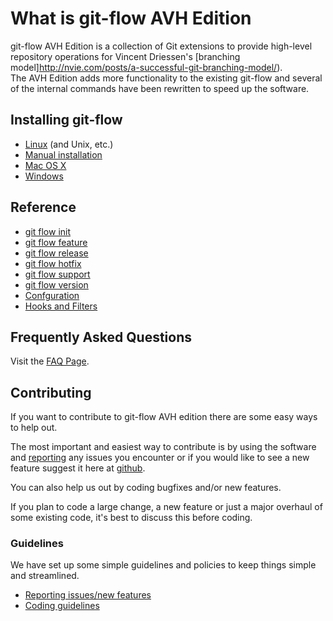 # What is git-flow AVH Edition
git-flow AVH Edition is a collection of Git extensions to provide high-level 
repository operations for Vincent Driessen's [branching model]http://nvie.com/posts/a-successful-git-branching-model/).  
The AVH Edition adds more functionality to the existing git-flow and several of 
the internal commands have been rewritten to speed up the software. 

## Installing git-flow

* [Linux](https://github.com/petervanderdoes/gitflow/wiki/install-linux) (and Unix, etc.)
* [Manual installation]([https://github.com/petervanderdoes/gitflow/wiki/install-manual)
* [Mac OS X](https://github.com/petervanderdoes/gitflow/wiki/install-mac)
* [Windows](https://github.com/petervanderdoes/gitflow/wiki/install-windows)

## Reference
* [git flow init](https://github.com/petervanderdoes/gitflow/wiki/reference-init)
* [git flow feature]([https://github.com/petervanderdoes/gitflow/wiki/reference-feature)
* [git flow release]([https://github.com/petervanderdoes/gitflow/wiki/reference-release)
* [git flow hotfix](https://github.com/petervanderdoes/gitflow/wiki/reference-hotfix)
* [git flow support](https://github.com/petervanderdoes/gitflow/wiki/reference-support)
* [git flow version](https://github.com/petervanderdoes/gitflow/wiki/reference-version)
* [Confguration](https://github.com/petervanderdoes/gitflow/wiki/reference-configuration)
* [Hooks and Filters](https://github.com/petervanderdoes/gitflow/wiki/reference-hooks-and-filters)

## Frequently Asked Questions
Visit the [FAQ Page](https://github.com/petervanderdoes/gitflow/wiki/FAQ).

## Contributing
If you want to contribute to git-flow AVH edition there are some easy ways to 
help out.

The most important and easiest way to contribute is by using the 
software and [reporting](https://github.com/petervanderdoes/gitflow/issues) any issues you encounter or if you would like to see a 
new feature suggest it here at [github](https://github.com/petervanderdoes/gitflow/issues).

You can also help us out by coding bugfixes and/or new features.

If you plan to code a large change, a new feature or just a major overhaul of 
some existing code, it's best to discuss this before coding.

### Guidelines
We have set up some simple guidelines and policies to keep things simple and 
streamlined.
* [Reporting issues/new features](https://github.com/petervanderdoes/gitflow/wiki/contrib-reporting)
* [Coding guidelines](https://github.com/petervanderdoes/gitflow/wiki/contrib-coding)